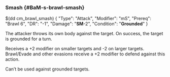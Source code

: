 ### Smash {#BaM-s-brawl-smash}

$(dd cm_brawl_smash)
{ "Type": "Attack",
	"Modifier": "mS",
	"Prereq": "Brawl 6",
	"DR": "-1",
	"Damage": "__SM__-2",
	"Condition": "__Grounded__"
}


The attacker throws its own body against the target. On success, the target is
grounded for a turn.

Receives a +2 modifier on smaller targets and -2 on larger targets. Brawl/Evade
and other evasions receive a +2 modifier to defend against this action.

Can’t be used against grounded targets.

